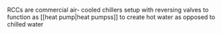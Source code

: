 RCCs are commercial air- cooled chillers setup with reversing valves to function as [[heat pump|heat pumpss]] to create hot water as opposed to chilled water

